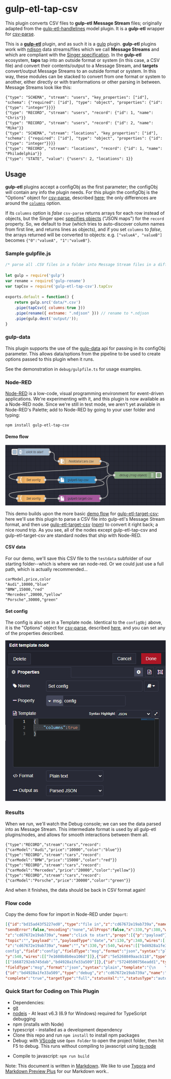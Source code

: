 # gulp-etl-tap-csv

This plugin  converts CSV files to **gulp-etl** **Message Stream** files; originally adapted from the [gulp-etl-handlelines](https://github.com/gulpetl/gulp-etl-handlelines) model plugin. It is a **gulp-etl** wrapper for [csv-parse](https://csv.js.org/parse/).

This is a **[gulp-etl](http://gulpetl.com/)** plugin, and as such it is a [gulp](https://gulpjs.com/) plugin. **gulp-etl** plugins work with [ndjson](http://ndjson.org/) data streams/files which we call **Message Streams** and which are compliant with the [Singer specification](https://github.com/singer-io/getting-started/blob/master/docs/SPEC.md#output). In the **gulp-etl** ecosystem, **taps** tap into an outside format or system (in this case, a CSV file) and convert their contents/output to a Message Stream, and **targets** convert/output Message Streams to an outside format or system. In this way, these modules can be stacked to convert from one format or system to another, either directly or with tranformations or other parsing in between. Message Streams look like this:

``` ndjson
{"type": "SCHEMA", "stream": "users", "key_properties": ["id"], "schema": {"required": ["id"], "type": "object", "properties": {"id": {"type": "integer"}}}}
{"type": "RECORD", "stream": "users", "record": {"id": 1, "name": "Chris"}}
{"type": "RECORD", "stream": "users", "record": {"id": 2, "name": "Mike"}}
{"type": "SCHEMA", "stream": "locations", "key_properties": ["id"], "schema": {"required": ["id"], "type": "object", "properties": {"id": {"type": "integer"}}}}
{"type": "RECORD", "stream": "locations", "record": {"id": 1, "name": "Philadelphia"}}
{"type": "STATE", "value": {"users": 2, "locations": 1}}
```

## Usage

**gulp-etl** plugins accept a configObj as the first parameter; the configObj
will contain any info the plugin needs. For this plugin the configObj is the "Options" object for [csv-parse](https://csv.js.org/parse/), described [here](https://csv.js.org/parse/options/); the only differences are around the [`columns`](https://csv.js.org/parse/options/columns/) option.

If its `columns` option is *false* `csv-parse` returns arrays for each row instead of objects, but the Singer spec [specifies objects](https://github.com/singer-io/getting-started/blob/master/docs/SPEC.md#record-message) ("JSON maps") for the `record` property. So, we default to *true* (which tries to auto-discover column names from first line, and returns lines as objects), and if you set `columns` to *false*, the arrays returned will be converted to objects: e.g. `["valueA", "valueB"]` becomes `{"0":"valueA", "1":"valueB"}`.

### Sample gulpfile.js

``` javascript
/* parse all .CSV files in a folder into Message Stream files in a different folder */

let gulp = require('gulp')
var rename = require('gulp-rename')
var tapCsv = require('gulp-etl-tap-csv').tapCsv

exports.default = function() {
    return gulp.src('data/*.csv')
    .pipe(tapCsv({ columns:true }))
    .pipe(rename({ extname: ".ndjson" })) // rename to *.ndjson
    .pipe(gulp.dest('output/'));
}
```

### gulp-data
This plugin supports the use of the [gulp-data](https://github.com/colynb/gulp-data#readme) api for passing in its configObj parameter. This
allows data/options from the pipeline to be used to create options passed to this plugin when it runs. 

See the demonstration in `debug/gulpfile.ts` for usage examples.

### Node-RED ###
[Node-RED](https://nodered.org/) is a low-code, visual programming environment for event-driven applications. We're experimenting with it, and this plugin is now available as a Node-RED node. Since we're still in test mode, we aren't yet available in Node-RED's Palette; add to Node-RED by going to your user folder and typing:
```
npm install gulp-etl-tap-csv
```
#### Demo flow ####

![Demo flow](./resources/demoflow.png)

This demo builds upon the more basic [demo flow](https://www.npmjs.com/package/gulp-etl-target-csv#demo-flow) for [gulp-etl-target-csv](https://github.com/gulpetl/gulp-etl-target-csv); here we'll use this plugin to parse a CSV file into gulp-etl's Message Stream format, and then use [gulp-etl-target-csv](https://github.com/gulpetl/gulp-etl-target-csv) ([npm](https://www.npmjs.com/package/gulp-etl-target-csv)) to convert it right back; a nice round trip. As you see, all of the nodes except gulp-etl-tap-csv and gulp-etl-target-csv are standard nodes that ship with Node-RED.

#### CSV data ####

For our demo, we'll save this CSV file to the `testdata` subfolder of our starting folder--which is where we ran node-red. Or we could just use a full path, which is actually recommended...

``` csv
carModel,price,color
"Audi",10000,"blue"
"BMW",15000,"red"
"Mercedes",20000,"yellow"
"Porsche",30000,"green"
```

#### Set config ####

The config is also set in a Template node. Identical to the `configObj` above, it is the "Options" object for [csv-parse](https://csv.js.org/parse/), described [here](https://csv.js.org/parse/options/), and you can set any of the properties described.

![Config template](./resources/editconfig.png)

### Results

When we run, we'll watch the Debug console; we can see the data parsed into as Message Stream. This intermediate format is used by all gulp-etl plugins/nodes, and allows for smooth interactions between them all.

``` ndjson
{"type":"RECORD","stream":"cars","record":{"carModel":"Audi","price":"10000","color":"blue"}}
{"type":"RECORD","stream":"cars","record":{"carModel":"BMW","price":"15000","color":"red"}}
{"type":"RECORD","stream":"cars","record":{"carModel":"Mercedes","price":"20000","color":"yellow"}}
{"type":"RECORD","stream":"cars","record":{"carModel":"Porsche","price":"30000","color":"green"}}
```

And when it finishes, the data should be back in CSV format again!

### Flow code

Copy the demo flow for import in Node-RED under `Import`:

``` json
[{"id":"bd15ad43f5227ed0","type":"file in","z":"cd67672e19ab739a","name":"","filename":"./testdata/cars.csv","filenameType":"str","format":"utf8","chunk":false,
"sendError":false,"encoding":"none","allProps":false,"x":330,"y":380,"wires":[["57240500756eadd1","bd4928a1fe33a509"]]},{"id":"5a22ef69893bbc79","type":"inject",
"z":"cd67672e19ab739a","name":"click to start","props":[{"p":"payload"},{"p":"topic","vt":"str"}],"repeat":"","crontab":"","once":false,"onceDelay":0.1,
"topic":"","payload":"","payloadType":"date","x":130,"y":340,"wires":[["bd15ad43f5227ed0"]]},{"id":"7e1608b8b0ea106d","type":"gulpetl-target-csv",
"z":"cd67672e19ab739a","name":"","x":330,"y":540,"wires":[["bd4928a1fe33a509"]]},{"id":"16687292eb745dab","type":"template","z":"cd67672e19ab739a","name":"Set 
config","field":"config","fieldType":"msg","format":"json","syntax":"plain","template":"{\n    \"quoted\":false,\n    \"header\":true\n}","output":"json","x":120,
"y":540,"wires":[["7e1608b8b0ea106d"]]},{"id":"5e5268849aacb118","type":"gulpetl-tap-csv","z":"cd67672e19ab739a","name":"","x":320,"y":460,"wires":
[["16687292eb745dab","bd4928a1fe33a509"]]},{"id":"57240500756eadd1","type":"template","z":"cd67672e19ab739a","name":"Set config","field":"config",
"fieldType":"msg","format":"json","syntax":"plain","template":"{\n    \"columns\":true\n}","output":"json","x":120,"y":460,"wires":[["5e5268849aacb118"]]},
{"id":"bd4928a1fe33a509","type":"debug","z":"cd67672e19ab739a","name":"debug (msg object)","active":true,"tosidebar":true,"console":false,"tostatus":false,
"complete":"true","targetType":"full","statusVal":"","statusType":"auto","x":570,"y":440,"wires":[]}]
```

### Quick Start for Coding on This Plugin

* Dependencies:
* [git](https://git-scm.com/downloads)
* [nodejs](https://nodejs.org/en/download/releases/) - At least v6.3 (6.9 for Windows) required for TypeScript debugging
* npm (installs with Node)
* typescript - installed as a development dependency
* Clone this repo and run `npm install` to install npm packages
* Debug: with [VScode](https://code.visualstudio.com/download) use `Open Folder` to open the project folder, then hit F5 to debug. This runs without compiling to javascript using [ts-node](https://www.npmjs.com/package/ts-node)
<!-- * Test: `npm test` or `npm t`-->
* Compile to javascript: `npm run build`
<!--
### Testing

We are using [Jest](https://facebook.github.io/jest/docs/en/getting-started.html) for our testing. Each of our tests are in the `test` folder.

* Run `npm test` to run the test suites
-->
Note: This document is written in [Markdown](https://daringfireball.net/projects/markdown/). We like to use [Typora](https://typora.io/) and [Markdown Preview Plus](https://chrome.google.com/webstore/detail/markdown-preview-plus/febilkbfcbhebfnokafefeacimjdckgl?hl=en-US) for our Markdown work..
